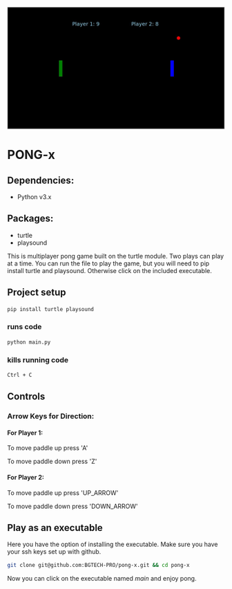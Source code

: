 ![Pong-x](pong-x.jpg)

# PONG-x

## Dependencies:

- Python v3.x

## Packages:
- turtle
- playsound

This is multiplayer pong game built on the turtle module. Two plays can play at a time. You can run the file to play the game, but you will need to pip install turtle and playsound. Otherwise click on the included executable.

## Project setup
```sh
pip install turtle playsound
```
### runs code
```sh
python main.py
```
### kills running code
```sh
Ctrl + C
```
## Controls

### Arrow Keys for Direction:

#### For Player 1:

To move paddle up press 'A'

To move paddle down press 'Z'

#### For Player 2:

To move paddle up press 'UP_ARROW'

To move paddle down press 'DOWN_ARROW'

## Play as an executable

Here you have the option of installing the executable. Make sure you have your ssh keys set up with github.

```sh
git clone git@github.com:BGTECH-PRO/pong-x.git && cd pong-x
```
Now you can click on the executable named *main* and enjoy pong.
